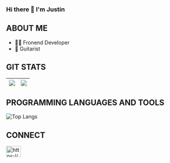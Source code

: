 ### Hi there 👋 I'm Justin

## ABOUT ME
- 👨‍💻 Fronend Developer
- 🎸 Guitarist

## GIT STATS
<img src="https://github-readme-stats.vercel.app/api?username=jlorenzo58&&show_icons=true&count_private=true&theme=radical"/>|<img src="https://github-readme-streak-stats.herokuapp.com/?user=jlorenzo58&theme=radical"/>|
|---|---|

## PROGRAMMING LANGUAGES AND TOOLS
![Top Langs](https://github-readme-stats.vercel.app/api/top-langs/?username=jlorenzo58&theme=radical&title_color=8E2DE2&text_color=fff)

## CONNECT
<a href="https://www.linkedin.com/in/justin-lorenzo/" target="blank"><img align="center" src="https://raw.githubusercontent.com/rahuldkjain/github-profile-readme-generator/master/src/images/icons/Social/linked-in-alt.svg" alt="https://www.linkedin.com/in/jlorenzo58/" height="30" width="40" /></a>
 
